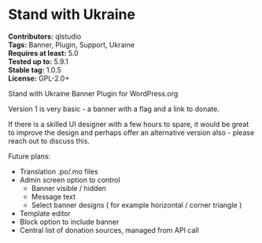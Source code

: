 # Stand with Ukraine #
**Contributors:** qlstudio  
**Tags:** Banner, Plugin, Support, Ukraine  
**Requires at least:** 5.0  
**Tested up to:** 5.9.1  
**Stable tag:** 1.0.5     
**License:** GPL-2.0+  

Stand with Ukraine Banner Plugin for WordPress.org

Version 1 is very basic - a banner with a flag and a link to donate.

If there is a skilled UI designer with a few hours to spare, it would be great to improve the design and perhaps offer an alternative version also - please reach out to discuss this.

Future plans:

- Translation .po/.mo files
- Admin screen option to control
	- Banner visible / hidden
	- Message text
	- Select banner designs ( for example horizontal / corner triangle )
- Template editor
- Block option to include banner
- Central list of donation sources, managed from API call
